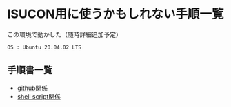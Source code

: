 # ISUCON用に使うかもしれない手順一覧

この環境で動かした（随時詳細追加予定）
```
OS : Ubuntu 20.04.02 LTS
```

## 手順書一覧
- [github関係](./github.md)
- [shell script関係](./shell-script.md)